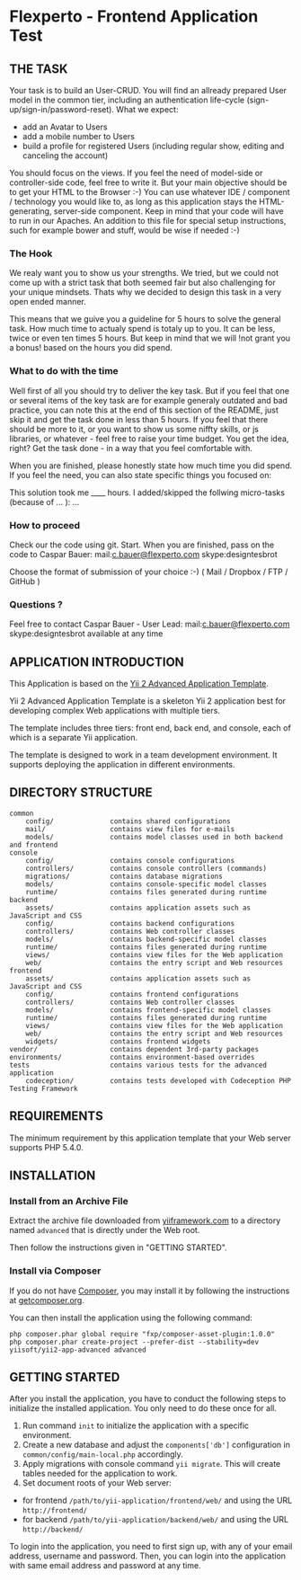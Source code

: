 Flexperto - Frontend Application Test
=====================================

THE TASK
--------------

Your task is to build an User-CRUD. You will find an allready prepared User model in the common tier,
including an authentication life-cycle (sign-up/sign-in/password-reset). What we expect:
* add an Avatar to Users
* add a mobile number to Users
* build a profile for registered Users (including regular show, editing and canceling the account)

You should focus on the views. If you feel the need of model-side or controller-side code, feel free to write it.
But your main objective should be to get your HTML to the Browser :-) You can use whatever IDE / component / technology 
you would like to, as long as this application stays the HTML-generating, server-side component. Keep in mind
that your code will have to run in our Apaches. An addition to this file for special setup instructions,
such for example bower and stuff, would be wise if needed :-)

### The Hook

We realy want you to show us your strengths. We tried, but we could not come up with a strict task
that both seemed fair but also challenging for your unique mindsets. Thats why we decided to design
this task in a very open ended manner.

This means that we guive you a guideline for 5 hours to solve the general task. How much time to actualy spend
is totaly up to you. It can be less, twice or even ten times 5 hours. But keep in mind that we will !not grant you a bonus!
based on the hours you did spend.

### What to do with the time

Well first of all you should try to deliver the key task. But if you feel that one or several items of the
key task are for example generaly outdated and bad practice, you can note this at the end of this section of the README,
just skip it and get the task done in less than 5 hours. If you feel that there should be more to it, or you want to show
us some niffty skills, or js libraries, or whatever - feel free to raise your time budget. You get the idea, right?
Get the task done - in a way that you feel comfortable with.

When you are finished, please honestly state how much time you did spend. If you feel the need, you can also
state specific things you focused on:

This solution took me ____ hours.
I added/skipped the follwing micro-tasks (because of ... ):
...

### How to proceed

Check our the code using git. Start. When you are finished, pass on the code to Caspar Bauer:
mail:c.bauer@flexperto.com
skype:designtesbrot

Choose the format of submission of your choice :-) ( Mail / Dropbox / FTP / GitHub )


### Questions ?

Feel free to contact Caspar Bauer - User Lead:
mail:c.bauer@flexperto.com
skype:designtesbrot
available at any time


APPLICATION INTRODUCTION
------------------------ 

This Application is based on the [Yii 2 Advanced Application Template](https://github.com/yiisoft/yii2-app-advanced).

Yii 2 Advanced Application Template is a skeleton Yii 2 application best for
developing complex Web applications with multiple tiers.

The template includes three tiers: front end, back end, and console, each of which
is a separate Yii application.

The template is designed to work in a team development environment. It supports
deploying the application in different environments.


DIRECTORY STRUCTURE
-------------------

```
common
    config/              contains shared configurations
    mail/                contains view files for e-mails
    models/              contains model classes used in both backend and frontend
console
    config/              contains console configurations
    controllers/         contains console controllers (commands)
    migrations/          contains database migrations
    models/              contains console-specific model classes
    runtime/             contains files generated during runtime
backend
    assets/              contains application assets such as JavaScript and CSS
    config/              contains backend configurations
    controllers/         contains Web controller classes
    models/              contains backend-specific model classes
    runtime/             contains files generated during runtime
    views/               contains view files for the Web application
    web/                 contains the entry script and Web resources
frontend
    assets/              contains application assets such as JavaScript and CSS
    config/              contains frontend configurations
    controllers/         contains Web controller classes
    models/              contains frontend-specific model classes
    runtime/             contains files generated during runtime
    views/               contains view files for the Web application
    web/                 contains the entry script and Web resources
    widgets/             contains frontend widgets
vendor/                  contains dependent 3rd-party packages
environments/            contains environment-based overrides
tests                    contains various tests for the advanced application
    codeception/         contains tests developed with Codeception PHP Testing Framework
```


REQUIREMENTS
------------

The minimum requirement by this application template that your Web server supports PHP 5.4.0.


INSTALLATION
------------

### Install from an Archive File

Extract the archive file downloaded from [yiiframework.com](http://www.yiiframework.com/download/) to
a directory named `advanced` that is directly under the Web root.

Then follow the instructions given in "GETTING STARTED".


### Install via Composer

If you do not have [Composer](http://getcomposer.org/), you may install it by following the instructions
at [getcomposer.org](http://getcomposer.org/doc/00-intro.md#installation-nix).

You can then install the application using the following command:

~~~
php composer.phar global require "fxp/composer-asset-plugin:1.0.0"
php composer.phar create-project --prefer-dist --stability=dev yiisoft/yii2-app-advanced advanced
~~~


GETTING STARTED
---------------

After you install the application, you have to conduct the following steps to initialize
the installed application. You only need to do these once for all.

1. Run command `init` to initialize the application with a specific environment.
2. Create a new database and adjust the `components['db']` configuration in `common/config/main-local.php` accordingly.
3. Apply migrations with console command `yii migrate`. This will create tables needed for the application to work.
4. Set document roots of your Web server:

- for frontend `/path/to/yii-application/frontend/web/` and using the URL `http://frontend/`
- for backend `/path/to/yii-application/backend/web/` and using the URL `http://backend/`

To login into the application, you need to first sign up, with any of your email address, username and password.
Then, you can login into the application with same email address and password at any time.